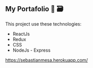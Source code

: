 ## My Portafolio 👔 🗃️

This project use these technologies:

- ReactJs
- Redux
- CSS
- NodeJs - Express

https://sebastianmesa.herokuapp.com/


